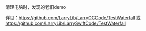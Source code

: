 清理电脑时，发现的老旧demo

详见：https://github.com/LarryLib/LarryOCCode/TestWaterfall  或 https://github.com/LarryLib/LarrySwiftCode/TestWaterfall
